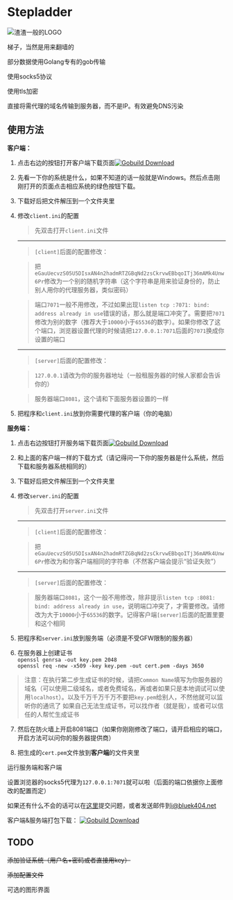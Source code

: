 Stepladder
==========

![渣渣一般的LOGO](http://img1.tuchuang.org/uploads/2014/07/绘图.svg)

梯子，当然是用来翻墙的

部分数据使用Golang专有的gob传输

使用socks5协议

使用tls加密

直接将需代理的域名传输到服务器，而不是IP。有效避免DNS污染

使用方法
-------

**客户端：**

  1. 点击右边的按钮打开客户端下载页面[![Gobuild Download](https://img.shields.io/badge/Gobuild-download-green.svg?style=flat)](http://gobuild.io/github.com/Bluek404/Stepladder/client)

  2. 先看一下你的系统是什么，如果不知道的话一般就是Windows。然后点击刚刚打开的页面点击相应系统的绿色按钮下载。

  3. 下载好后把文件解压到一个文件夹里

  4. 修改`client.ini`的配置

     >先双击打开`client.ini`文件

     ------------

     >`[client]`后面的配置修改：

     >把`eGauUecvzS05U5DIsxAN4n2hadmRTZGBqNd2zsCkrvwEBbqoITj36mAMk4Unw6Pr`修改为一个别的随机字符串（这个字符串是用来验证身份的，防止别人用你的代理服务器，类似密码）

     >端口`7071`一般不用修改，不过如果出现`listen tcp :7071: bind: address already in use`错误的话，那么就是端口冲突了。需要把`7071`修改为别的数字（推荐大于`10000`小于`65536`的数字）。如果你修改了这个端口，浏览器设置代理的时候请把`127.0.0.1:7071`后面的`7071`换成你设置的端口

     ------------

     >`[server]`后面的配置修改：

     >`127.0.0.1`请改为你的服务器地址（一般租服务器的时候人家都会告诉你的）

     >服务器端口`8081`，这个请和下面服务器设置的一样

  5. 把程序和`client.ini`放到你需要代理的客户端（你的电脑）

**服务端：**

  1. 点击右边按钮打开服务端下载页面[![Gobuild Download](https://img.shields.io/badge/Gobuild-download-green.svg?style=flat)](http://gobuild.io/github.com/Bluek404/Stepladder/server)

  2. 和上面的客户端一样的下载方式（请记得问一下你的服务器是什么系统，然后下载和服务器系统相同的）

  3. 下载好后把文件解压到一个文件夹里

  4. 修改`server.ini`的配置

     >先双击打开`server.ini`文件

     ------------

     >`[client]`后面的配置修改：

     >把`eGauUecvzS05U5DIsxAN4n2hadmRTZGBqNd2zsCkrvwEBbqoITj36mAMk4Unw6Pr`修改为和你客户端相同的字符串（不然客户端会提示“验证失败”）

     ------------

     >`[server]`后面的配置修改：

     >服务器端口`8081`，这个一般不用修改，除非提示`listen tcp :8081: bind: address already in use`，说明端口冲突了，才需要修改。请修改为大于`10000`小于`65536`的数字。记得客户端`[server]`后面的配置里要和这个相同

  5. 把程序和`server.ini`放到服务端（必须是不受GFW限制的服务器）

  6. 在服务器上创建证书  
  `openssl genrsa -out key.pem 2048`  
  `openssl req -new -x509 -key key.pem -out cert.pem -days 3650`
  >注意：在执行第二步生成证书的时候，请把`Common Name`填写为你服务器的域名（可以使用二级域名，或者免费域名，再或者如果只是本地调试可以使用`localhost`）。以及千万千万千万不要把`key.pem`给别人，不然他就可以监听你的通讯了
  >如果自己无法生成证书，可以找作者（就是我），或者可以信任的人帮忙生成证书

  7. 然后在防火墙上开启8081端口（如果你刚刚修改了端口，请开启相应的端口，开启方法可以问你的服务器提供商）

  8. 把生成的`cert.pem`文件放到**客户端**的文件夹里

运行服务端和客户端

设置浏览器的socks5代理为`127.0.0.1:7071`就可以啦（后面的端口依据你上面修改的配置而定）

如果还有什么不会的话可以在[这里](https://github.com/Bluek404/Stepladder/issues)提交问题，或者发送邮件到<i@bluek404.net>

客户端&服务端打包下载：
[![Gobuild Download](https://img.shields.io/badge/Gobuild-download-green.svg?style=flat)](http://gobuild.io/github.com/Bluek404/Stepladder)

TODO
----

~~添加验证系统（用户名+密码或者直接用key）~~

~~添加配置文件~~

可选的图形界面
